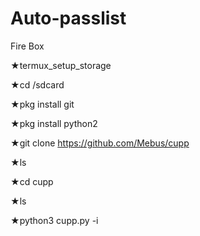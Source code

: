 # Auto-passlist
Fire Box


★termux_setup_storage 

★cd /sdcard

★pkg install git 

★pkg install python2

★git clone https://github.com/Mebus/cupp

★ls

★cd cupp

★ls

★python3 cupp.py -i

